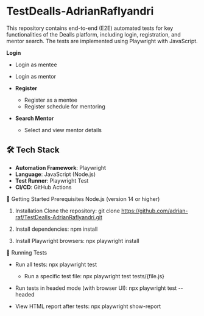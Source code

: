 # TestDealls-AdrianRaflyandri

This repository contains end-to-end (E2E) automated tests for key functionalities of the Dealls platform, including login, registration, and mentor search. The tests are implemented using Playwright with JavaScript.

**Login**

- Login as mentee
- Login as mentor

- **Register**

  - Register as a mentee
  - Register schedule for mentoring

- **Search Mentor**
  - Select and view mentor details

## 🛠️ Tech Stack

- **Automation Framework**: Playwright
- **Language**: JavaScript (Node.js)
- **Test Runner**: Playwright Test
- **CI/CD**: GitHub Actions

🚀 Getting Started
Prerequisites
Node.js (version 14 or higher)

1. Installation
   Clone the repository:
   git clone https://github.com/adrian-raf/TestDealls-AdrianRaflyandri.git

2. Install dependencies:
   npm install

3. Install Playwright browsers:
   npx playwright install

🧪 Running Tests

- Run all tests:
  npx playwright test

  - Run a specific test file:
    npx playwright test tests/{file.js}

- Run tests in headed mode (with browser UI):
  npx playwright test --headed

- View HTML report after tests:
  npx playwright show-report
